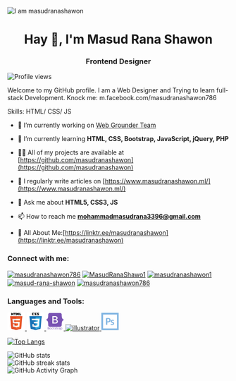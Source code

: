 ![I am masudranashawon](https://github.com/masudranashawon/masudranashawon/blob/main/banner.png)


<h1 align="center">Hay 👋, I'm Masud Rana Shawon</h1>
<h3 align="center">Frontend Designer</h3>

![Profile views](https://gpvc.arturio.dev/masudranashawon) 

Welcome to my GitHub profile. I am a Web Designer and Trying to learn full-stack Development. 
Knock me: m.facebook.com/masudranashawon786

Skills: HTML/ CSS/ JS
 

- 🔭 I’m currently working on [Web Grounder Team](https://www.facebook.com/groups/webgrounder)

- 🌱 I’m currently learning **HTML, CSS, Bootstrap, JavaScript, jQuery, PHP**

- 👨‍💻 All of my projects are available at [https://github.com/masudranashawon](https://github.com/masudranashawon)

- 📝 I regularly write articles on [https://www.masudranashawon.ml/](https://www.masudranashawon.ml/)

- 💬 Ask me about **HTML5, CSS3, JS**

- 📫 How to reach me **mohammadmasudrana3396@gmail.com**

- 📄 All About Me:[https://linktr.ee/masudranashawon](https://linktr.ee/masudranashawon)

<h3 align="left">Connect with me:</h3>
<p align="left">
<a href="https://fb.com/masudranashawon786" target="blank"><img align="center" src="https://raw.githubusercontent.com/rahuldkjain/github-profile-readme-generator/master/src/images/icons/Social/facebook.svg" alt="masudranashawon786" height="30" width="40" /></a>
<a href="https://twitter.com/MasudRanaShawo1" target="blank"><img align="center" src="https://raw.githubusercontent.com/rahuldkjain/github-profile-readme-generator/master/src/images/icons/Social/twitter.svg" alt="MasudRanaShawo1" height="30" width="40" /></a>
<a href="https://www.linkedin.com/in/masudranashawon1" target="blank"><img align="center" src="https://raw.githubusercontent.com/rahuldkjain/github-profile-readme-generator/master/src/images/icons/Social/linked-in-alt.svg" alt="masudranashawon1" height="30" width="40" /></a>
<a href="https://codepen.io/masud-rana-shawon" target="blank"><img align="center" src="https://raw.githubusercontent.com/rahuldkjain/github-profile-readme-generator/master/src/images/icons/Social/codepen.svg" alt="masud-rana-shawon" height="30" width="40" /></a>
<a href="https://instagram.com/masudranashawon786" target="blank"><img align="center" src="https://raw.githubusercontent.com/rahuldkjain/github-profile-readme-generator/master/src/images/icons/Social/instagram.svg" alt="masudranashawon786" height="30" width="40" /></a>
</p>

<h3 align="left">Languages and Tools:</h3>
<p align="left"> 
<a href="https://www.w3.org/html/" target="_blank"> <img src="https://raw.githubusercontent.com/devicons/devicon/master/icons/html5/html5-original-wordmark.svg" alt="html5" width="40" height="40"/> </a> 
<a href="https://www.w3schools.com/css/" target="_blank"> <img src="https://raw.githubusercontent.com/devicons/devicon/master/icons/css3/css3-original-wordmark.svg" alt="css3" width="40" height="40"/> </a>
<a href="https://getbootstrap.com" target="_blank"> <img src="https://raw.githubusercontent.com/devicons/devicon/master/icons/bootstrap/bootstrap-plain-wordmark.svg" alt="bootstrap" width="40" height="40"/> </a> 
<a href="https://www.adobe.com/in/products/illustrator.html" target="_blank"> <img src="https://www.vectorlogo.zone/logos/adobe_illustrator/adobe_illustrator-icon.svg" alt="illustrator" width="40" height="40"/> </a> 
<a href="https://www.photoshop.com/en" target="_blank"> <img src="https://raw.githubusercontent.com/devicons/devicon/master/icons/photoshop/photoshop-line.svg" alt="photoshop" width="40" height="40"/> </a> 
</p>

[![Top Langs](https://github-readme-stats.vercel.app/api/top-langs/?username=masudranashawon)](https://github.com/anuraghazra/github-readme-stats)

![GitHub stats](https://github-readme-stats.vercel.app/api?username=masudranashawon&show_icons=true)  
![GitHub streak stats](https://github-readme-streak-stats.herokuapp.com/?user=masudranashawon)  
![GitHub Activity Graph](https://activity-graph.herokuapp.com/graph?username=masudranashawon)  
